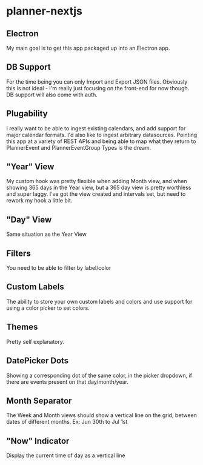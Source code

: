 # planner-nextjs

## Electron
My main goal is to get this app packaged up into an Electron app.

## DB Support
For the time being you can only Import and Export JSON files. Obviously this is not ideal - I'm really just focusing on the front-end for now though. DB support will also come with auth.

## Plugability
I really want to be able to ingest existing calendars, and add support for major calendar formats. I'd also like to ingest arbitrary datasources. Pointing this app at a variety of REST APIs and being able to map what they return to PlannerEvent and PlannerEventGroup Types is the dream.

## "Year" View
My custom hook was pretty flexible when adding Month view, and when showing 365 days in the Year view, but a 365 day view is pretty worthless and super laggy. I've got the view created and intervals set, but need to rework my hook a little bit.

## "Day" View
Same situation as the Year View

## Filters
You need to be able to filter by label/color

## Custom Labels
The ability to store your own custom labels and colors and use support for using a color picker to set colors.

## Themes
Pretty self explanatory.

## DatePicker Dots
Showing a corresponding dot of the same color, in the picker dropdown, if there are events present on that day/month/year.

## Month Separator
The Week and Month views should show a vertical line on the grid, between dates of different months. Ex: Jun 30th to Jul 1st

## "Now" Indicator
Display the current time of day as a vertical line
